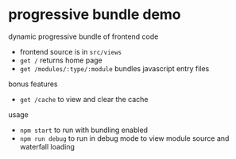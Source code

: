 # progressive bundle demo

dynamic progressive bundle of frontend code

- frontend source is in `src/views`
- `get /` returns home page
- `get /modules/:type/:module` bundles javascript entry files

bonus features

- `get /cache` to view and clear the cache

usage

- `npm start` to run with bundling enabled
- `npm run debug` to run in debug mode to view module source and waterfall loading
